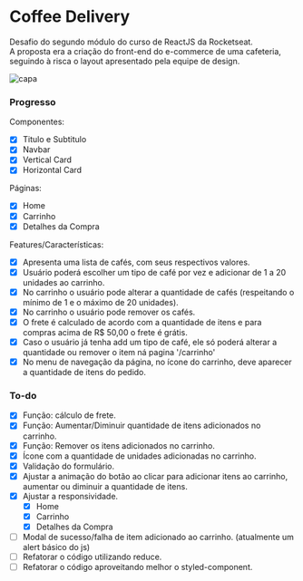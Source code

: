 # Coffee Delivery

Desafio do segundo módulo do curso de ReactJS da Rocketseat.  
A proposta era a criação do front-end do e-commerce de uma cafeteria, seguindo à risca o layout apresentado pela equipe de design.

![capa](https://github.com/tsxfabio/ignite-coffee-delivery/blob/main/public/capa-readme.jpg)

### Progresso

Componentes:

- [x] Titulo e Subtitulo
- [x] Navbar
- [x] Vertical Card
- [x] Horizontal Card

Páginas:

- [x] Home
- [x] Carrinho
- [x] Detalhes da Compra

Features/Características:

- [x] Apresenta uma lista de cafés, com seus respectivos valores.
- [x] Usuário poderá escolher um tipo de café por vez e adicionar de 1 a 20 unidades ao carrinho.
- [x] No carrinho o usuário pode alterar a quantidade de cafés (respeitando o mínimo de 1 e o máximo de 20 unidades).
- [x] No carrinho o usuário pode remover os cafés.
- [x] O frete é calculado de acordo com a quantidade de itens e para compras acima de R$ 50,00 o frete é grátis.
- [x] Caso o usuário já tenha add um tipo de café, ele só poderá alterar a quantidade ou remover o item ná pagina '/carrinho'
- [x] No menu de navegação da página, no ícone do carrinho, deve aparecer a quantidade de itens do pedido.

### To-do

- [x] Função: cálculo de frete.
- [x] Função: Aumentar/Diminuir quantidade de itens adicionados no carrinho.
- [x] Função: Remover os itens adicionados no carrinho.
- [x] Ícone com a quantidade de unidades adicionadas no carrinho.
- [x] Validação do formulário.
- [x] Ajustar a animação do botão ao clicar para adicionar itens ao carrinho, aumentar ou diminuir a quantidade de itens.
- [x] Ajustar a responsividade.
  - [x] Home
  - [x] Carrinho
  - [x] Detalhes da Compra
- [ ] Modal de sucesso/falha de item adicionado ao carrinho. (atualmente um alert básico do js)
- [ ] Refatorar o código utilizando reduce.
- [ ] Refatorar o código aproveitando melhor o styled-component.
